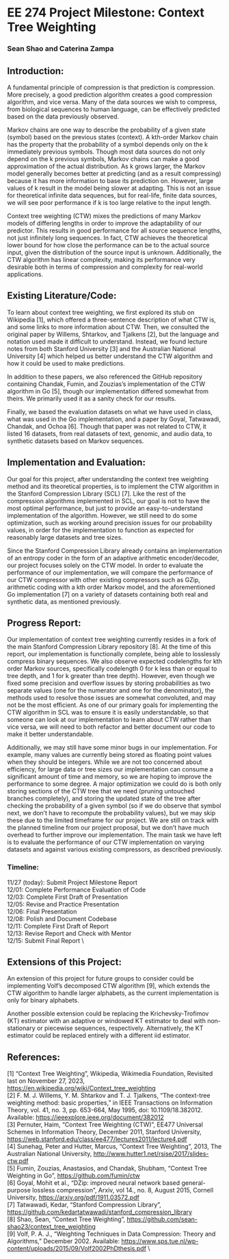 # EE 274 Project Milestone: Context Tree Weighting
### Sean Shao and Caterina Zampa
## Introduction: 
A fundamental principle of compression is that prediction is compression. More precisely, a good prediction algorithm creates a good compression algorithm, and vice versa. Many of the data sources we wish to compress, from biological sequences to human language, can be effectively predicted based on the data previously observed.

Markov chains are one way to describe the probability of a given state (symbol) based on the previous states (context). A kth-order Markov chain has the property that the probability of a symbol depends only on the k immediately previous symbols. Though most data sources do not only depend on the k previous symbols, Markov chains can make a good approximation of the actual distribution. As k grows larger, the Markov model generally becomes better at predicting (and as a result compressing) because it has more information to base its prediction on. However, large values of k result in the model being slower at adapting. This is not an issue for theoretical infinite data sequences, but for real-life, finite data sources, we will see poor performance if k is too large relative to the input length. 

Context tree weighting (CTW) mixes the predictions of many Markov models of differing lengths in order to improve the adaptability of our predictor. This results in good performance for all source sequence lengths, not just infinitely long sequences. In fact, CTW achieves the theoretical lower bound for how close the performance can be to the actual source input, given the distribution of the source input is unknown. Additionally, the CTW algorithm has linear complexity, making its performance very desirable both in terms of compression and complexity for real-world applications.

## Existing Literature/Code: 

To learn about context tree weighting, we first explored its stub on Wikipedia [1], which offered a three-sentence description of what CTW is, and some links to more information about CTW. Then, we consulted the original paper by Willems, Shtarkov, and Tjalkens [2], but the language and notation used made it difficult to understand. Instead, we found lecture notes from both Stanford University [3] and the Australian National University [4] which helped us better understand the CTW algorithm and how it could be used to make predictions. 

In addition to these papers, we also referenced the GitHub repository containing Chandak, Fumin, and Zouzias’s implementation of the CTW algorithm in Go [5], though our implementation differed somewhat from theirs. We primarily used it as a sanity check for our results. 

Finally, we based the evaluation datasets on what we have used in class, what was used in the Go implementation, and a paper by Goyal, Tatwawadi, Chandak, and Ochoa [6]. Though that paper was not related to CTW, it listed 16 datasets, from real datasets of text, genomic, and audio data, to synthetic datasets based on Markov sequences. 

## Implementation and Evaluation: 
Our goal for this project, after understanding the context tree weighting method and its theoretical properties, is to implement the CTW algorithm in the Stanford Compression Library (SCL) [7]. Like the rest of the compression algorithms implemented in SCL, our goal is not to have the most optimal performance, but just to provide an easy-to-understand implementation of the algorithm. However, we still need to do some optimization, such as working around precision issues for our probability values, in order for the implementation to function as expected for reasonably large datasets and tree sizes. 

Since the Stanford Compression Library already contains an implementation of an entropy coder in the form of an adaptive arithmetic encoder/decoder, our project focuses solely on the CTW model. In order to evaluate the performance of our implementation, we will compare the performance of our CTW compressor with other existing compressors such as GZip, arithmetic coding with a kth order Markov model, and the aforementioned Go implementation [7] on a variety of datasets containing both real and synthetic data, as mentioned previously.

## Progress Report: 
Our implementation of context tree weighting currently resides in a fork of the main Stanford Compression Library repository [8]. At the time of this report, our implementation is functionally complete, being able to losslessly compress binary sequences. We also observe expected codelengths for kth order Markov sources, specifically codelength 0 for k less than or equal to tree depth, and 1 for k greater than tree depth). 
However, even though we fixed some precision and overflow issues by storing probabilities as two separate values (one for the numerator and one for the denominator), the methods used to resolve those issues are somewhat convoluted, and may not be the most efficient. As one of our primary goals for implementing the CTW algorithm in SCL was to ensure it is easily understandable, so that someone can look at our implementation to learn about CTW rather than vice versa, we will need to both refactor and better document our code to make it better understandable. 

Additionally, we may still have some minor bugs in our implementation. For example, many values are currently being stored as floating point values when they should be integers. While we are not too concerned about efficiency, for large data or tree sizes our implementation can consume a significant amount of time and memory, so we are hoping to improve the performance to some degree. A major optimization we could do is both only storing sections of the CTW tree that we need (pruning untouched branches completely), and storing the updated state of the tree after checking the probability of a given symbol (so if we do observe that symbol next, we don’t have to recompute the probability values), but we may skip these due to the limited timeframe for our project.
We are still on track with the planned timeline from our project proposal, but we don’t have much overhead to further improve our implementation. The main task we have left is to evaluate the performance of our CTW implementation on varying datasets and against various existing compressors, as described previously. 

### Timeline:
11/27 (today): Submit Project Milestone Report \
12/01: Complete Performance Evaluation of Code \
12/03: Complete First Draft of Presentation \
12/05: Revise and Practice Presentation \
12/06: Final Presentation \
12/08: Polish and Document Codebase \
12/11: Complete First Draft of Report \
12/13: Revise Report and Check with Mentor \
12/15: Submit Final Report \

## Extensions of this Project:
An extension of this project for future groups to consider could be implementing Volf’s decomposed CTW algorithm [9], which extends the CTW algorithm to handle larger alphabets, as the current implementation is only for binary alphabets. 

Another possible extension could be replacing the Krichevsky-Trofimov (KT) estimator with an adaptive or windowed KT estimator to deal with non-stationary or piecewise sequences, respectively. Alternatively, the KT estimator could be replaced entirely with a different iid estimator. 

## References:
[1] “Context Tree Weighting”,  Wikipedia, Wikimedia Foundation, Revisited last on November 27, 2023, https://en.wikipedia.org/wiki/Context_tree_weighting \
[2] F. M. J. Willems, Y. M. Shtarkov and T. J. Tjalkens, “The context-tree weighting method: basic properties,” in IEEE Transactions on Information Theory, vol. 41, no. 3, pp. 653-664, May 1995, doi: 10.1109/18.382012. Available: https://ieeexplore.ieee.org/document/382012 \
[3] Pernuter, Haim, “Context Tree Weighting (CTW)”, EE477 Universal Schemes in Information Theory, December 2011, Stanford University, https://web.stanford.edu/class/ee477/lectures2011/lecture4.pdf \
[4] Sunehag, Peter and Hutter, Marcus, “Context Tree Weighting”, 2013, The Australian National University, http://www.hutter1.net/rsise/2017/slides-ctw.pdf \
[5] Fumin, Zouzias, Anastasios, and Chandak, Shubham, “Context Tree Weighting in Go”, https://github.com/fumin/ctw \
[6] Goyal, Mohit et al., “DZip: improved neural network based general-purpose lossless compression”, Arxiv, vol 14., no. 8, August 2015, Cornell University, https://arxiv.org/pdf/1911.03572.pdf \
[7] Tatwawadi, Kedar, “Stanford Compression Library”, https://github.com/kedartatwawadi/stanford_compression_library \
[8] Shao, Sean, “Context Tree Weighting”, https://github.com/sean-shao23/context_tree_weighting \
[9] Volf, P. A. J., “Weighting Techniques in Data Compression: Theory and Algorithms,” December 2002. Available: https://www.sps.tue.nl/wp-content/uploads/2015/09/Volf2002PhDthesis.pdf \

